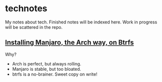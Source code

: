 # technotes

My notes about tech. Finished notes will be indexed here. Work in progress will be scattered in the repo.

## [Installing Manjaro, the Arch way, on Btrfs](./ManjaroInstall.md)

Why?
- Arch is perfect, but always rolling.
- Manjaro is stable, but too bloated.
- btrfs is a no-brainer. Sweet copy on write!
